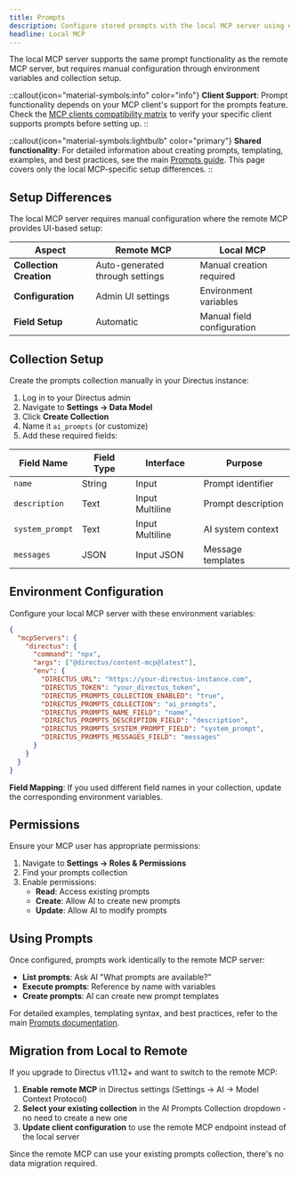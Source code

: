 ```yaml
---
title: Prompts
description: Configure stored prompts with the local MCP server using environment variables and manual collection setup.
headline: Local MCP
---
```


The local MCP server supports the same prompt functionality as the remote MCP server, but requires manual configuration through environment variables and collection setup.

::callout{icon="material-symbols:info" color="info"}
**Client Support**: Prompt functionality depends on your MCP client's support for the prompts feature. Check the [MCP clients compatibility matrix](https://modelcontextprotocol.io/clients) to verify your specific client supports prompts before setting up.
::

::callout{icon="material-symbols:lightbulb" color="primary"}
**Shared functionality**: For detailed information about creating prompts, templating, examples, and best practices, see the main [Prompts guide](/guides/ai/mcp/prompts). This page covers only the local MCP-specific setup differences.
::

## Setup Differences

The local MCP server requires manual configuration where the remote MCP provides UI-based setup:

| Aspect | Remote MCP | Local MCP |
|--------|------------|-----------|
| **Collection Creation** | Auto-generated through settings | Manual creation required |
| **Configuration** | Admin UI settings | Environment variables |
| **Field Setup** | Automatic | Manual field configuration |

## Collection Setup

Create the prompts collection manually in your Directus instance:

1. Log in to your Directus admin
2. Navigate to **Settings → Data Model**
3. Click **Create Collection**
4. Name it `ai_prompts` (or customize)
5. Add these required fields:

| Field Name | Field Type | Interface | Purpose |
|------------|------------|-----------|---------|
| `name` | String | Input | Prompt identifier |
| `description` | Text | Input Multiline | Prompt description |
| `system_prompt` | Text | Input Multiline | AI system context |
| `messages` | JSON | Input JSON | Message templates |

## Environment Configuration

Configure your local MCP server with these environment variables:

```json
{
  "mcpServers": {
    "directus": {
      "command": "npx",
      "args": ["@directus/content-mcp@latest"],
      "env": {
        "DIRECTUS_URL": "https://your-directus-instance.com",
        "DIRECTUS_TOKEN": "your_directus_token",
        "DIRECTUS_PROMPTS_COLLECTION_ENABLED": "true",
        "DIRECTUS_PROMPTS_COLLECTION": "ai_prompts",
        "DIRECTUS_PROMPTS_NAME_FIELD": "name",
        "DIRECTUS_PROMPTS_DESCRIPTION_FIELD": "description",
        "DIRECTUS_PROMPTS_SYSTEM_PROMPT_FIELD": "system_prompt",
        "DIRECTUS_PROMPTS_MESSAGES_FIELD": "messages"
      }
    }
  }
}
```

**Field Mapping**: If you used different field names in your collection, update the corresponding environment variables.

## Permissions

Ensure your MCP user has appropriate permissions:

1. Navigate to **Settings → Roles & Permissions**
2. Find your prompts collection
3. Enable permissions:
   - **Read**: Access existing prompts
   - **Create**: Allow AI to create new prompts
   - **Update**: Allow AI to modify prompts

## Using Prompts

Once configured, prompts work identically to the remote MCP server:

- **List prompts**: Ask AI "What prompts are available?"
- **Execute prompts**: Reference by name with variables
- **Create prompts**: AI can create new prompt templates

For detailed examples, templating syntax, and best practices, refer to the main [Prompts documentation](/guides/ai/mcp/prompts).

## Migration from Local to Remote

If you upgrade to Directus v11.12+ and want to switch to the remote MCP:

1. **Enable remote MCP** in Directus settings (Settings → AI → Model Context Protocol)
2. **Select your existing collection** in the AI Prompts Collection dropdown - no need to create a new one
3. **Update client configuration** to use the remote MCP endpoint instead of the local server

Since the remote MCP can use your existing prompts collection, there's no data migration required.

